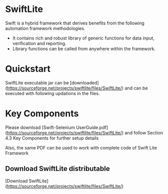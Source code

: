 SwiftLite
=========

Swift is a hybrid framework that derives benefits from the following automation framework methodologies.
 * It contains rich and robust library of generic functions for data input, verification and reporting. 
 * Library functions can be called from anywhere within the framework.


Quickstart
===========

SwiftLite executable jar can be [downloaded] (https://sourceforge.net/projects/swiftlite/files/SwiftLite/) and can be executed with following updations in the files.


Key Components
==============

Please download [Swift-Selenium UserGuide.pdf] (https://sourceforge.net/projects/swiftlite/files/SwiftLite/) and follow Section 4.3 Key Components for further setup details

Also, the same PDF can be used to work with complete code of Swift Lite Framework
  
   
Download SwiftLite distributable
--------------------------------
[Download SwiftLite] (https://sourceforge.net/projects/swiftlite/files/SwiftLite/)
